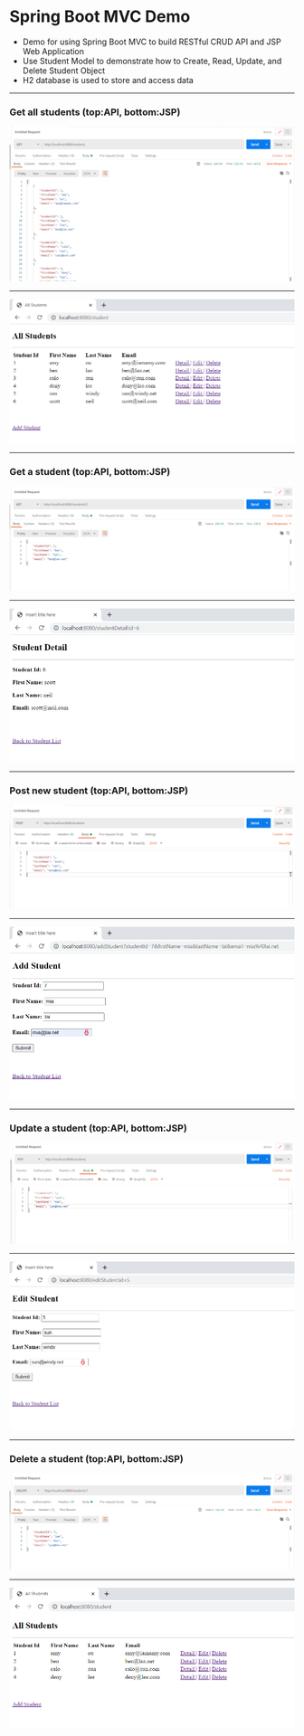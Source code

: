 # Spring Boot MVC Demo
<ul>
  <li>Demo for using Spring Boot MVC to build RESTful CRUD API and JSP Web Application</li>
  <li>Use Student Model to demonstrate how to Create, Read, Update, and Delete Student Object</li>
  <li>H2 database is used to store and access data</li>
</ul>


<hr />
<h3> Get all students (top:API, bottom:JSP) </h3>
<img src="./images/allStudents_postman.png">
<hr />
<img src="./images/allStudents_jsp.png">


<hr />
<h3> Get a student (top:API, bottom:JSP) </h3>
<img src="./images/viewStudent_postman.png">
<hr />
<img src="./images/viewStudent_jsp.png">


<hr />
<h3> Post new student (top:API, bottom:JSP) </h3>
<img src="./images/addStudent_postman.png">
<hr />
<img src="./images/addStudent_jsp.png">


<hr />
<h3> Update a student (top:API, bottom:JSP) </h3>
<img src="./images/editStudent_postman.png">
<hr />
<img src="./images/editStudent_jsp.png">


<hr />
<h3> Delete a student (top:API, bottom:JSP) </h3>
<img src="./images/deleteStudent_postman.png">
<hr />
<img src="./images/deleteStudent_jsp.png">
